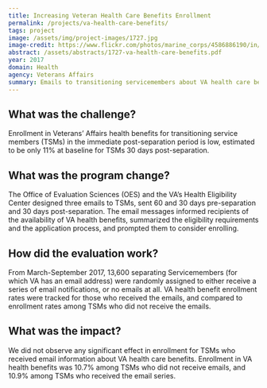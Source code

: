 ```yaml
---
title: Increasing Veteran Health Care Benefits Enrollment
permalink: /projects/va-health-care-benefits/ 
tags: project  
image: /assets/img/project-images/1727.jpg
image-credit: https://www.flickr.com/photos/marine_corps/4586886190/in/photolist-7ZjZsE
abstract: /assets/abstracts/1727-va-health-care-benefits.pdf
year: 2017
domain: Health
agency: Veterans Affairs
summary: Emails to transitioning servicemembers about VA health care benefits did not effect enrollment.
---
```

## What was the challenge?

Enrollment in Veterans’ Affairs health benefits for transitioning service members (TSMs) in the immediate post-separation period is low, estimated to be only 11% at baseline for TSMs 30 days post-separation.

## What was the program change?

The Office of Evaluation Sciences (OES) and the VA’s Health Eligibility Center designed three emails to TSMs, sent 60 and 30 days pre-separation and 30 days post-separation. The email messages informed recipients of the availability of VA health benefits, summarized the eligibility requirements and the application process, and prompted them to consider enrolling.

## How did the evaluation work?

From March-September 2017, 13,600 separating Servicemembers (for which VA has an email address) were randomly assigned to either receive a series of email notifications, or no emails at all. VA health benefit enrollment rates were tracked for those who received the emails, and compared to enrollment rates among TSMs who did not receive the emails.

## What was the impact?

We did not observe any significant effect in enrollment for TSMs who received email information about VA health care benefits. Enrollment in VA health benefits was 10.7% among TSMs who did not receive emails, and 10.9% among TSMs who received the email series.
